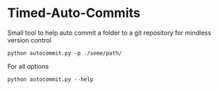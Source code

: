 # Timed-Auto-Commits
Small tool to help auto commit a folder to a git repository for mindless version control

```python autocommit.py -p ./some/path/```

For all options

```python autocommit.py --help```
